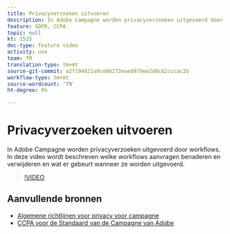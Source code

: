```yaml
---
title: Privacyverzoeken uitvoeren
description: In Adobe Campagne worden privacyverzoeken uitgevoerd door workflows. In deze video wordt beschreven welke workflows aanvragen benaderen en verwijderen en wat er gebeurt wanneer ze worden uitgevoerd.
feature: GDPR, CCPA
topic: null
kt: 1525
doc-type: feature video
activity: use
team: TM
translation-type: tm+mt
source-git-commit: a2f194821a9ce06272eaed979ee2d8c62cccac2b
workflow-type: tm+mt
source-wordcount: '79'
ht-degree: 0%

---
```



# Privacyverzoeken uitvoeren

In Adobe Campagne worden privacyverzoeken uitgevoerd door workflows. In deze video wordt beschreven welke workflows aanvragen benaderen en verwijderen en wat er gebeurt wanneer ze worden uitgevoerd.

>[!VIDEO](https://video.tv.adobe.com/v/22770?quality=12)

## Aanvullende bronnen

* [Algemene richtlijnen voor privacy voor campagne](https://helpx.adobe.com/campaign/kb/campaign-privacy-overview.html)
* [CCPA voor de Standaard van de Campagne van Adobe](https://helpx.adobe.com/campaign/kb/acs-privacy.html#ccpa)
